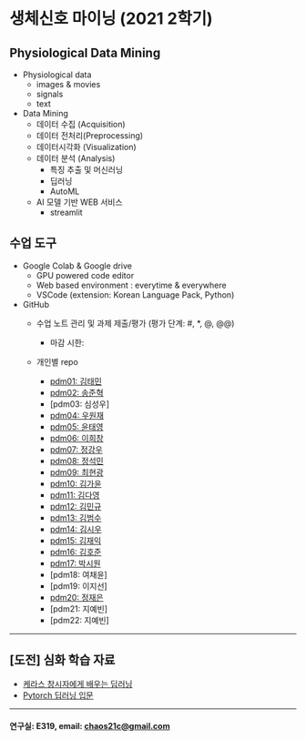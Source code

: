 # 생체신호 마이닝 (2021 2학기)

## Physiological Data Mining
* Physiological data
  - images & movies
  - signals
  - text
* Data Mining
  - 데이터 수집 (Acquisition)
  - 데이터 전처리(Preprocessing)
  - 데이터시각화 (Visualization)
  - 데이터 분석 (Analysis)
    * 특징 추출 및 머신러닝
    * 딥러닝
    * AutoML
  - AI 모델 기반 WEB 서비스
    * streamlit
    
## 수업 도구
* Google Colab & Google drive
  - GPU powered code editor
  - Web based environment : everytime & everywhere
  - VSCode (extension: Korean Language Pack, Python)
* GitHub
  - 수업 노트 관리 및 과제 제출/평가 (평가 단계: #, *, @, @@)
    * 마감 시한: 
    
  - 개인별 repo  
    * [pdm01: 김태민](https://github.com/KTM001/PDM01)
    * [pdm02: 송준혁](https://github.com/916jun/pdm02)
    * [pdm03: 심성우]
    * [pdm04: 우원재](https://github.com/SALRIGO/pdm04)
    * [pdm05: 윤태영](https://github.com/xodud5654/PDM05)
    * [pdm06: 이희창](https://github.com/Hee0305/PDM06)
    * [pdm07: 정강우](https://github.com/junggangwo/pdm07)
    * [pdm08: 정석민](https://github.com/seokmin1/PDM08)
    * [pdm09: 최현광](https://github.com/choihyungwang/pdm09)
    * [pdm10: 김가윤](https://github.com/20193253/pdm10)
    * [pdm11: 김다영](https://github.com/dayeong918/pdm011)
    * [pdm12: 김민규](https://github.com/Skystar728/pdm12)
    * [pdm13: 김범수](https://github.com/bum3632/pdm13)
    * [pdm14: 김시우](https://github.com/loosiu/pdm140)
    * [pdm15: 김재익](https://github.com/kim0129s/pdm15)
    * [pdm16: 김호준](https://github.com/hojoooon/PDM16)
    * [pdm17: 박시원](https://github.com/w2j1y12/pdm17)
    * [pdm18: 여채윤]
    * [pdm19: 이지선]
    * [pdm20: 정재은](https://github.com/joung-jaeeun/pdm20)
    * [pdm21: 지예빈]
    * [pdm22: 지예빈]
 ---
 
 ## [도전] 심화 학습 자료

 - [케라스 창시자에게 배우는 딥러닝](https://github.com/rickiepark/deep-learning-with-python-notebooks)  
 - [Pytorch 딥러닝 입문](https://github.com/Justin-A/DeepLearning101)  
 
 ---
  #### 연구실: E319, email: chaos21c@gmail.com
 
